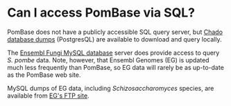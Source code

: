 # Can I access PomBase via SQL?
<!-- pombase_categories: Finding data,Tools and resources -->

PomBase does not have a publicly accessible SQL query server, but
[Chado database dumps](/downloads/chado-database-dumps) (PostgresQL)
are available to download and query locally.

The [Ensembl Fungi MySQL database](https://fungi.ensembl.org/info/data/mysql.html) 
server does provide access to query *S. pombe* data. Note, however,
that Ensembl Genomes (EG) is updated much less frequently than
PomBase, so EG data will rarely be as up-to-date as the PomBase web
site.

MySQL dumps of EG data, including *Schizosaccharomyces* species, are
available from [EG's FTP site](ftp://ftp.ensemblgenomes.org/pub/current/fungi/mysql/).
